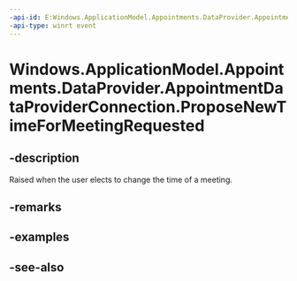 ----api-id: E:Windows.ApplicationModel.Appointments.DataProvider.AppointmentDataProviderConnection.ProposeNewTimeForMeetingRequested
-api-type: winrt event
---<!-- Event syntaxpublic event Windows.Foundation.TypedEventHandler ProposeNewTimeForMeetingRequested<Windows.ApplicationModel.Appointments.DataProvider.AppointmentDataProviderConnection,  Windows.ApplicationModel.Appointments.DataProvider.AppointmentCalendarProposeNewTimeForMeetingRequestEventArgs>--># Windows.ApplicationModel.Appointments.DataProvider.AppointmentDataProviderConnection.ProposeNewTimeForMeetingRequested## -descriptionRaised when the user elects to change the time of a meeting.## -remarks## -examples## -see-also